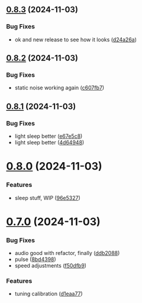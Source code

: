 ## [0.8.3](https://github.com/olipayne/Arduino-Morse-Radio/compare/v0.8.2...v0.8.3) (2024-11-03)


### Bug Fixes

* ok and new release to see how it looks ([d24a26a](https://github.com/olipayne/Arduino-Morse-Radio/commit/d24a26abf6bd21ee90e239e5a372163199e7b362))



## [0.8.2](https://github.com/olipayne/Arduino-Morse-Radio/compare/v0.8.1...v0.8.2) (2024-11-03)


### Bug Fixes

* static noise working again ([c607fb7](https://github.com/olipayne/Arduino-Morse-Radio/commit/c607fb77d5b9e0b0998bdf85718fdf68e0b9cd96))



## [0.8.1](https://github.com/olipayne/Arduino-Morse-Radio/compare/v0.8.0...v0.8.1) (2024-11-03)


### Bug Fixes

* light sleep better ([e67e5c8](https://github.com/olipayne/Arduino-Morse-Radio/commit/e67e5c81b42be566ca25e55a2caaf548d130b6b7))
* light sleep better ([4d64948](https://github.com/olipayne/Arduino-Morse-Radio/commit/4d64948790a681ce33c25ccf243e5e269dad73da))



# [0.8.0](https://github.com/olipayne/Arduino-Morse-Radio/compare/v0.7.0...v0.8.0) (2024-11-03)


### Features

* sleep stuff, WIP ([96e5327](https://github.com/olipayne/Arduino-Morse-Radio/commit/96e53274d75646367840b254ed3317aad9db97dd))



# [0.7.0](https://github.com/olipayne/Arduino-Morse-Radio/compare/v0.6.0...v0.7.0) (2024-11-03)


### Bug Fixes

* audio good with refactor, finally ([ddb2088](https://github.com/olipayne/Arduino-Morse-Radio/commit/ddb2088841e086022d4ac71bf7eb1c6c198be740))
* pulse ([8bd4398](https://github.com/olipayne/Arduino-Morse-Radio/commit/8bd4398b2516103cf23294b75ef5f0389c6d8a1b))
* speed adjustments ([f50dfb9](https://github.com/olipayne/Arduino-Morse-Radio/commit/f50dfb96fb2c1f33541d903635be7eb4705e2952))


### Features

* tuning calibration ([d1eaa77](https://github.com/olipayne/Arduino-Morse-Radio/commit/d1eaa7707db71b6f95415ee21d621dd499077aad))




